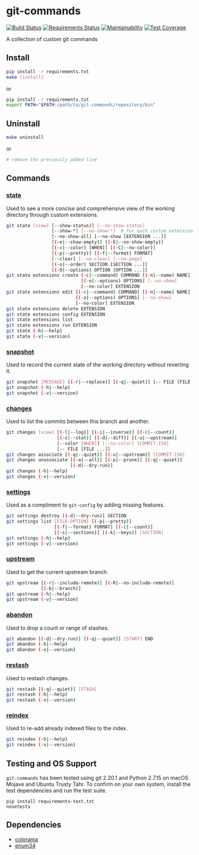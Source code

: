 # git-commands

[![Build Status](https://travis-ci.org/Brickster/git-commands.svg?branch=master)](https://travis-ci.org/Brickster/git-commands) [![Requirements Status](https://requires.io/github/Brickster/git-commands/requirements.svg?branch=master)](https://requires.io/github/Brickster/git-commands/requirements/?branch=master) [![Maintainability](https://api.codeclimate.com/v1/badges/2528d2fb9bba901acf6d/maintainability)](https://codeclimate.com/github/Brickster/git-commands/maintainability) [![Test Coverage](https://api.codeclimate.com/v1/badges/2528d2fb9bba901acf6d/test_coverage)](https://codeclimate.com/github/Brickster/git-commands/test_coverage)

A collection of custom git commands

## Install

```bash
pip install -r requirements.txt
make [install]
```

or

```bash
pip install -r requirements.txt
export PATH="$PATH:/path/to/git-commands/repository/bin"
```

## Uninstall

```bash
make uninstall
```

or

```bash
# remove the previously added line
```

## Commands
### [state][]

Used to see a more concise and comprehensive view of the working directory through custom extensions.

```bash
git state [view] [--show-status)] [--no-show-status]
                 [--show-*] [--no-show-*]  # for each custom extension
                 [--no-show-all] [--no-show [EXTENSION ...]]
                 [(-e|--show-empty)] [(-E|--no-show-empty)]
                 [(-c|--color) [WHEN]] [(-C|--no-color)]
                 [(-p|--pretty)] [(-f|--format) FORMAT]
                 [--clear] [--no-clear] [--no-page]
                 [(-o|--order) SECTION [SECTION ...]]
                 [(-O|--options) OPTION [OPTION ...]]
git state extensions create (-c|--command) COMMAND [(-n|--name) NAME]
                            [(-o|--options) OPTIONS] [--no-show]
                            [--no-color] EXTENSION
git state extensions edit [(-c|--command) COMMAND] [(-n|--name) NAME]
                          [(-o|--options) OPTIONS] [--no-show]
                          [--no-color] EXTENSION
git state extensions delete EXTENSION
git state extensions config EXTENSION
git state extensions list
git state extensions run EXTENSION
git state (-h|--help)
git state (-v|--version)
```

### [snapshot][]

Used to record the current state of the working directory without reverting it.

```bash
git snapshot [MESSAGE] [(-r|--replace)] [(-q|--quiet)] [-- FILE [FILE ...]]
git snapshot (-h|--help)
git snapshot (-v|--version)
```

### [changes][]

Used to list the commits between this branch and another.

```bash
git changes [view] [(-l|--log)] [(-i|--inverse)] [(-c|--count)]
                   [(-s|--stat)] [(-d|--diff)] [(-u|--upstream)]
                   [--color [WHEN]] [--no-color] [COMMIT-ISH]
                   [-- FILE [FILE ...]]
git changes associate [(-q|--quiet)] [(-u|--upstream)] [COMMIT-ISH]
git changes unassociate [(-a|--all)] [(-p|--prune)] [(-q|--quiet)]
                        [(-d|--dry-run)]
git changes (-h|--help)
git changes (-v|--version)
```

### [settings][]

Used as a compliment to `git-config` by adding missing features.

```bash
git settings destroy [(-d|--dry-run)] SECTION
git settings list [FILE-OPTION] [(-p|--pretty)]
                  [(-f|--format) FORMAT] [(-c|--count)]
                  [(-s|--sections)] [(-k|--keys)] [SECTION]
git settings (-h|--help)
git settings (-v|--version)
```

### [upstream][]

Used to get the current upstream branch.

```bash
git upstream [(-r|--include-remote)] [(-R|--no-include-remote)]
             [(-b|--branch)]
git upstream (-h|--help)
git upstream (-v|--version)
```

### [abandon][]

Used to drop a count or range of stashes.

```bash
git abandon [(-d|--dry-run)] [(-q|--quiet)] [START] END
git abandon (-h|--help)
git abandon (-v|--version)
```

### [restash][]

Used to restash changes.

```bash
git restash [(-q|--quiet)] [STASH]
git restash (-h|--help)
git restash (-v|--version)
```

### [reindex][]

Used to re-add already indexed files to the index.

```bash
git reindex (-h|--help)
git reindex (-v|--version)
```

## Testing and OS Support

`git-commands` has been tested using git 2.20.1 and Python 2.7.15 on macOS Mojave and Ubuntu Trusty Tahr. To confirm on your own system, install the test dependencies and run the test suite.

```
pip install requirements-test.txt
nosetests
```

## Dependencies

- [colorama](https://pypi.python.org/pypi/colorama)
- [enum34](https://pypi.python.org/pypi/enum34)

[state]: http://htmlpreview.github.io/?https://raw.githubusercontent.com/Brickster/git-commands/master/man/man1/git-state.1.html
[snapshot]: http://htmlpreview.github.io/?https://raw.githubusercontent.com/Brickster/git-commands/master/man/man1/git-snapshot.1.html
[changes]: http://htmlpreview.github.io/?https://raw.githubusercontent.com/Brickster/git-commands/master/man/man1/git-changes.1.html
[settings]: http://htmlpreview.github.io/?https://raw.githubusercontent.com/Brickster/git-commands/master/man/man1/git-settings.1.html
[upstream]: http://htmlpreview.github.io/?https://raw.githubusercontent.com/Brickster/git-commands/master/man/man1/git-upstream.1.html
[abandon]: http://htmlpreview.github.io/?https://raw.githubusercontent.com/Brickster/git-commands/master/man/man1/git-abandon.1.html
[restash]: http://htmlpreview.github.io/?https://raw.githubusercontent.com/Brickster/git-commands/master/man/man1/git-restash.1.html
[reindex]: http://htmlpreview.github.io/?https://raw.githubusercontent.com/Brickster/git-commands/master/man/man1/git-reindex.1.html
